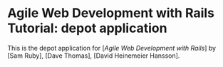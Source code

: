 # Agile Web Development with Rails Tutorial: depot application

This is the depot application for
[*Agile Web Development with Rails*] by [Sam Ruby], [Dave Thomas], [David Heinemeier Hansson].
